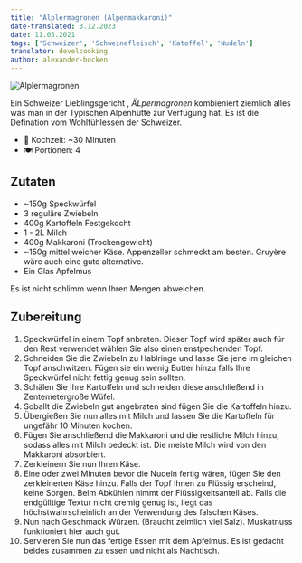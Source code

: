```yaml
---
title: "Älplermagronen (Alpenmakkaroni)"
date-translated: 3.12.2023
date: 11.03.2021
tags: ['Schweizer', 'Schweinefleisch', 'Katoffel', 'Nudeln']
translator: develcooking
author: alexander-bocken
---
```


![Älplermagronen](/pix/aelplermagronen.webp)

Ein Schweizer Lieblingsgericht , _ÄLpermagronen_ kombieniert ziemlich alles was man in der Typischen Alpenhütte zur Verfügung hat.
Es ist die Defination vom Wohlfühlessen der Schweizer. 

- 🍳 Kochzeit: ~30 Minuten
- 🍽️  Portionen: 4

## Zutaten

- ~150g Speckwürfel
- 3 reguläre Zwiebeln
- 400g Kartoffeln Festgekocht
- 1 - 2L Milch
- 400g Makkaroni (Trockengewicht)
- ~150g mittel weicher Käse. Appenzeller schmeckt am besten. Gruyère wäre auch eine gute alternative.
- Ein Glas Apfelmus

Es ist nicht schlimm wenn Ihren Mengen abweichen.

## Zubereitung

1. Speckwürfel in einem Topf anbraten. Dieser Topf wird später auch für den Rest verwendet wählen Sie also einen enstpechenden Topf.
2. Schneiden Sie die Zwiebeln zu Hablringe und lasse Sie jene im gleichen Topf anschwitzen. Fügen sie ein wenig Butter hinzu falls Ihre Speckwürfel nicht fettig genug sein sollten.
3. Schälen Sie Ihre Kartoffeln und schneiden diese anschließend in Zentemetergroße Wüfel. 
4. Soballt die Zwiebeln gut angebraten sind fügen Sie die Kartoffeln hinzu.
5. Übergießen Sie nun alles mit Milch und lassen Sie die Kartoffeln für ungefähr 10 Minuten kochen.
6. Fügen Sie anschließend die Makkaroni und die restliche Milch hinzu, sodass alles mit Milch bedeckt ist. Die meiste Milch wird von den Makkaroni absorbiert.
7. Zerkleinern Sie nun Ihren Käse.
8. Eine oder zwei Minuten bevor die Nudeln fertig wären, fügen Sie den zerkleinerten Käse hinzu. Falls der Topf Ihnen zu Flüssig erscheind, keine Sorgen. Beim Abkühlen nimmt der Flüssigkeitsanteil ab. Falls die endgülltige Textur nicht cremig genug ist, liegt das höchstwahrscheinlich an der Verwendung des falschen Käses.
9. Nun nach Geschmack Würzen. (Braucht zeimlich viel Salz). Muskatnuss funktioniert hier auch gut.
10. Servieren Sie nun das fertige Essen mit dem Apfelmus. Es ist gedacht beides zusammen zu essen und nicht als Nachtisch.
